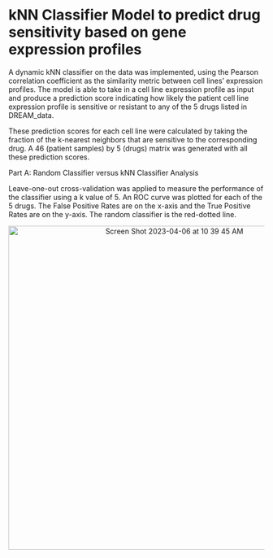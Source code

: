 # kNN Classifier Model to predict drug sensitivity based on gene expression profiles

A dynamic kNN classifier on the data was implemented, using the Pearson correlation coefficient as the similarity metric between cell lines’ expression profiles. The model is able to take in a cell line expression profile as input and produce a prediction score indicating how likely the patient cell line expression profile is sensitive or resistant to any of the 5 drugs listed in DREAM_data.

These prediction scores for each cell line were calculated by taking the fraction of the k-nearest neighbors that are sensitive to the corresponding drug. A 46 (patient samples) by 5 (drugs) matrix was generated with all these prediction scores.

Part A: Random Classifier versus kNN Classifier Analysis

Leave-one-out cross-validation was applied to measure the performance of the classifier using a k value of 5. An ROC curve was plotted for each of the 5 drugs. The False Positive Rates are on the x-axis and the True Positive Rates are on the y-axis. The random classifier is the red-dotted line.

<div style="text-align:center;">
  <img width="637" alt="Screen Shot 2023-04-06 at 10 39 45 AM" src="https://user-images.githubusercontent.com/57602041/230429082-393850e4-5a07-4844-8df8-0521789c583c.png">
</div>


